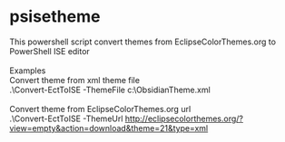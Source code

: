 psisetheme
==========

This powershell script convert themes from EclipseColorThemes.org to PowerShell ISE editor
<br/>
<br/>
Examples <br/>
Convert theme from xml theme file <br/>
.\Convert-EctToISE -ThemeFile c:\ObsidianTheme.xml 
<br/>
<br/>
Convert theme from EclipseColorThemes.org url <br/>
.\Convert-EctToISE -ThemeUrl http://eclipsecolorthemes.org/?view=empty&action=download&theme=21&type=xml 

